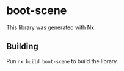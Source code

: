 # boot-scene

This library was generated with [Nx](https://nx.dev).

## Building

Run `nx build boot-scene` to build the library.
